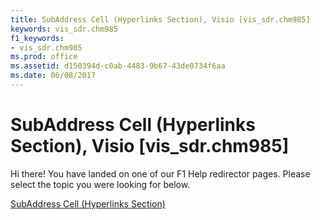 ```yaml
---
title: SubAddress Cell (Hyperlinks Section), Visio [vis_sdr.chm985]
keywords: vis_sdr.chm985
f1_keywords:
- vis_sdr.chm985
ms.prod: office
ms.assetid: d150394d-c0ab-4483-9b67-43de0734f6aa
ms.date: 06/08/2017
---
```



# SubAddress Cell (Hyperlinks Section), Visio [vis_sdr.chm985]

Hi there! You have landed on one of our F1 Help redirector pages. Please select the topic you were looking for below.

[SubAddress Cell (Hyperlinks Section)](http://msdn.microsoft.com/library/949448fd-0f85-b56a-945e-1da0e48609e8%28Office.15%29.aspx)

